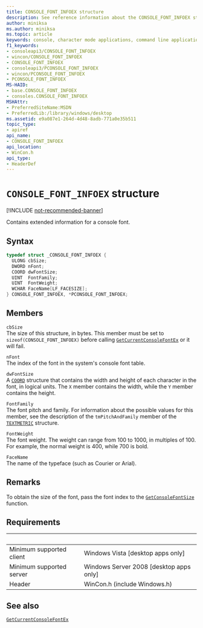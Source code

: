 ```yaml
---
title: CONSOLE_FONT_INFOEX structure
description: See reference information about the CONSOLE_FONT_INFOEX structure, which contains extended information for a console font.
author: miniksa
ms.author: miniksa
ms.topic: article
keywords: console, character mode applications, command line applications, terminal applications, console api
f1_keywords: 
- consoleapi3/CONSOLE_FONT_INFOEX
- wincon/CONSOLE_FONT_INFOEX
- CONSOLE_FONT_INFOEX
- consoleapi3/PCONSOLE_FONT_INFOEX
- wincon/PCONSOLE_FONT_INFOEX
- PCONSOLE_FONT_INFOEX
MS-HAID:
- base.CONSOLE_FONT_INFOEX
- consoles.CONSOLE_FONT_INFOEX
MSHAttr:
- PreferredSiteName:MSDN
- PreferredLib:/library/windows/desktop
ms.assetid: e9a087e1-264d-4d48-8adb-771a0e35b511
topic_type:
- apiref
api_name:
- CONSOLE_FONT_INFOEX
api_location:
- WinCon.h
api_type:
- HeaderDef
---
```


# `CONSOLE_FONT_INFOEX` structure

[!INCLUDE [not-recommended-banner](./includes/not-recommended-banner.md)]

Contains extended information for a console font.

## Syntax

```C
typedef struct _CONSOLE_FONT_INFOEX {
  ULONG cbSize;
  DWORD nFont;
  COORD dwFontSize;
  UINT  FontFamily;
  UINT  FontWeight;
  WCHAR FaceName[LF_FACESIZE];
} CONSOLE_FONT_INFOEX, *PCONSOLE_FONT_INFOEX;
```

## Members

`cbSize`  
The size of this structure, in bytes. This member must be set to `sizeof(CONSOLE_FONT_INFOEX)` before calling [`GetCurrentConsoleFontEx`](getcurrentconsolefontex.md) or it will fail.

`nFont`  
The index of the font in the system's console font table.

`dwFontSize`  
A [`COORD`](coord-str.md) structure that contains the width and height of each character in the font, in logical units. The `X` member contains the width, while the `Y` member contains the height.

`FontFamily`  
The font pitch and family. For information about the possible values for this member, see the description of the `tmPitchAndFamily` member of the [`TEXTMETRIC`](https://msdn.microsoft.com/library/windows/desktop/dd145132) structure.

`FontWeight`  
The font weight. The weight can range from 100 to 1000, in multiples of 100. For example, the normal weight is 400, while 700 is bold.

`FaceName`  
The name of the typeface (such as Courier or Arial).

## Remarks

To obtain the size of the font, pass the font index to the [`GetConsoleFontSize`](getconsolefontsize.md) function.

## Requirements

| &nbsp; | &nbsp; |
|-|-|
| Minimum supported client | Windows Vista \[desktop apps only\] |
| Minimum supported server | Windows Server 2008 \[desktop apps only\] |
| Header | WinCon.h (include Windows.h) |

## See also

[`GetCurrentConsoleFontEx`](getcurrentconsolefontex.md)
